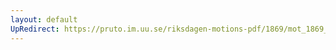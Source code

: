 ```yaml
---
layout: default
UpRedirect: https://pruto.im.uu.se/riksdagen-motions-pdf/1869/mot_1869__ak__28/mot_1869__ak__28-005.pdf
---
```

